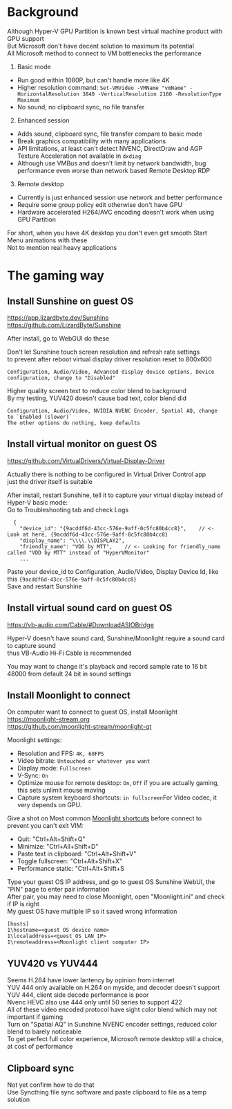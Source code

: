 # Background
Although Hyper-V GPU Partition is known best virtual machine product with GPU support  
But Microsoft don't have decent solution to maximum its potential  
All Microsoft method to connect to VM bottlenecks the performance

1. Basic mode
- Run good within 1080P, but can't handle more like 4K
- Higher resolution command: `Set-VMVideo -VMName "vmName" -HorizontalResolution 3840 -VerticalResolution 2160 -ResolutionType Maximum`
- No sound, no clipboard sync, no file transfer
2. Enhanced session
- Adds sound, clipboard sync, file transfer compare to basic mode
- Break graphics compatibility with many applications
- API limitations, at least can't detect NVENC, DirectDraw and AGP Texture Acceleration not available in `dxdiag`
- Although use VMBus and doesn't limit by network bandwidth, bug performance even worse than network based Remote Desktop RDP
3. Remote desktop
- Currently is just enhanced session use network and better performance
- Require some group policy edit otherwise don't have GPU
- Hardware accelerated H264/AVC encoding doesn't work when using GPU Partition

For short, when you have 4K desktop you don't even get smooth Start Menu animations with these  
Not to mention real heavy applications

# The gaming way

## Install Sunshine on guest OS
https://app.lizardbyte.dev/Sunshine  
https://github.com/LizardByte/Sunshine

After install, go to WebGUI do these

Don't let Sunshine touch screen resolution and refresh rate settings  
to prevent after reboot virtual display driver resolution reset to 800x600
```
Configuration, Audio/Video, Advanced display device options, Device configuration, change to "Disabled"
```

Higher quality screen text to reduce color blend to background  
By my testing, YUV420 doesn't cause bad text, color blend did
```
Configuration, Audio/Video, NVIDIA NVENC Encoder, Spatial AQ, change to `Enabled (slower)`
The other options do nothing, keep defaults
```

## Install virtual monitor on guest OS
https://github.com/VirtualDrivers/Virtual-Display-Driver  

Actually there is nothing to be configured in Virtual Driver Control app  
just the driver itself is suitable  

After install, restart Sunshine, tell it to capture your virtual display instead of Hyper-V basic mode:  
Go to Troubleshooting tab and check Logs
```
  {
    "device_id": "{9acddf6d-43cc-576e-9aff-0c5fc80b4cc8}",    // <- Look at here, {9acddf6d-43cc-576e-9aff-0c5fc80b4cc8}
    "display_name": "\\\\.\\DISPLAY2",
    "friendly_name": "VDD by MTT",    // <- Looking for friendly_name called "VDD by MTT" instead of "HyperVMonitor"
    ...
```
Paste your device_id to Configuration, Audio/Video, Display Device Id, like this `{9acddf6d-43cc-576e-9aff-0c5fc80b4cc8}`  
Save and restart Sunshine

## Install virtual sound card on guest OS

https://vb-audio.com/Cable/#DownloadASIOBridge

Hyper-V doesn't have sound card, Sunshine/Moonlight require a sound card to capture sound  
thus VB-Audio Hi-Fi Cable is recommended

You may want to change it's playback and record sample rate to 16 bit 48000 from default 24 bit in sound settings

## Install Moonlight to connect
On computer want to connect to guest OS, install Moonlight  
https://moonlight-stream.org  
https://github.com/moonlight-stream/moonlight-qt

Moonlight settings:
- Resolution and FPS: `4K, 60FPS`
- Video bitrate: `Untouched or whatever you want`
- Display mode: `Fullscreen`
- V-Sync: `On`
- Optimize mouse for remote desktop: `On`, `Off` if you are actually gaming, this sets unlimit mouse moving
- Capture system keyboard shortcuts: `in fullscreen`For Video codec, it very depends on GPU.

Give a shot on Most common [Moonlight shortcuts](https://github.com/moonlight-stream/moonlight-docs/wiki/Setup-Guide#keyboardmousegamepad-input-options) before connect to prevent you can't exit VIM:
- Quit: "Ctrl+Alt+Shift+Q"
- Minimize: "Ctrl+All+Shift+D"
- Paste text in clipboard: "Ctrl+Alt+Shift+V"
- Toggle fullscreen: "Ctrl+Alt+Shift+X"
- Performance static: "Ctrl+Alt+Shift+S

Type your guest OS IP address, and go to guest OS Sunshine WebUI, the "PIN" page to enter pair information  
After pair, you may need to close Moonlight, open "Moonlight.ini" and check if IP is right  
My guest OS have multiple IP so it saved wrong information
```
[hosts]
1\hostname=<guest OS device name>
1\localaddress=<guest OS LAN IP>
1\remoteaddress=<Moonlight client computer IP>
```

## YUV420 vs YUV444
Seems H.264 have lower lantency by opinion from internet  
YUV 444 only available on H.264 on myside, and decoder doesn't support YUV 444, client side decode performance is poor  
Nvenc HEVC also use 444 only until 50 series to support 422  
All of these video encoded protocol have sight color blend which may not important if gaming  
Turn on "Spatial AQ" in Sunshine NVENC encoder settings, reduced color blend to barely noticeable  
To get perfect full color experience, Microsoft remote desktop still a choice, at cost of performance

## Clipboard sync
Not yet confirm how to do that  
Use Syncthing file sync software and paste clipboard to file as a temp solution
